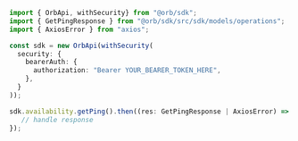 <!-- Start SDK Example Usage -->
```typescript
import { OrbApi, withSecurity} from "@orb/sdk";
import { GetPingResponse } from "@orb/sdk/src/sdk/models/operations";
import { AxiosError } from "axios";

const sdk = new OrbApi(withSecurity(
  security: {
    bearerAuth: {
      authorization: "Bearer YOUR_BEARER_TOKEN_HERE",
    },
  }
));

sdk.availability.getPing().then((res: GetPingResponse | AxiosError) => {
   // handle response
});
```
<!-- End SDK Example Usage -->